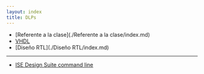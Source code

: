 ```yaml
---
layout: index
title: DLPs
---
```


* [Referente a la clase](./Referente a la clase/index.md)
* [VHDL](./VHDL/index.md)
* [Diseño RTL](./Diseño RTL/index.md)

----------------------------------------------------------

* [ISE Design Suite command line](ise-design-suite-command-line.md)
